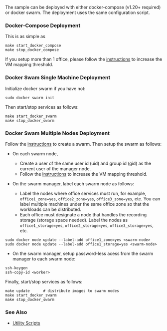 The sample can be deployed with either docker-compose (v1.20+ required) or docker swarm. The deployment uses the same configuration script.   

### Docker-Compose Deployment

This is as simple as 

```
make start_docker_compose
make stop_docker_compose
```

If you setup more than 1 office, please follow the [instructions](https://www.elastic.co/guide/en/elasticsearch/reference/6.8/vm-max-map-count.html) to increase the VM mapping threshold.

### Docker Swam Single Machine Deployment

Initialize docker swarm if you have not:
```
sudo docker swarm init
```
Then start/stop services as follows:
```
make start_docker_swarm
make stop_docker_swarm
```

### Docker Swam Multiple Nodes Deployment

Follow the [instructions](https://docs.docker.com/engine/swarm/swarm-tutorial/create-swarm) to create a swarm. Then setup the swarm as follows:     

- On each swarm node, 
  - Create a user of the same user id (uid) and group id (gid) as the current user of the manager node.      
  - Follow the [instructions](https://www.elastic.co/guide/en/elasticsearch/reference/6.8/vm-max-map-count.html) to increase the VM mapping threshold.    

- On the swarm manager, label each swarm node as follows:    
  - Label the nodes where office services must run, for example, ```office1_zone=yes```, ```office2_zone=yes```, ```office3_zone=yes```, etc. You can label multiple machines under the same office zone so that the workloads can be distributed.  
  - Each office must designate a node that handles the recording storage (storage space needed). Label the nodes as ```office1_storage=yes```, ```office2_storage=yes```, ```office3_storage=yes```, etc.

```
sudo docker node update --label-add office1_zone=yes <swarm-node>
sudo docker node update --label-add office1_storage=yes <swarm-node>
```

- On the swarm manager, setup password-less acess from the swarm manager to each swarm node:   

```
ssh-keygen
ssh-copy-id <worker>
```

Finally, start/stop services as follows:   

```
make update      # distribute images to swarm nodes
make start_docker_swarm
make stop_docker_swarm
```

### See Also 

- [Utility Scripts](../../doc/script.md)   

